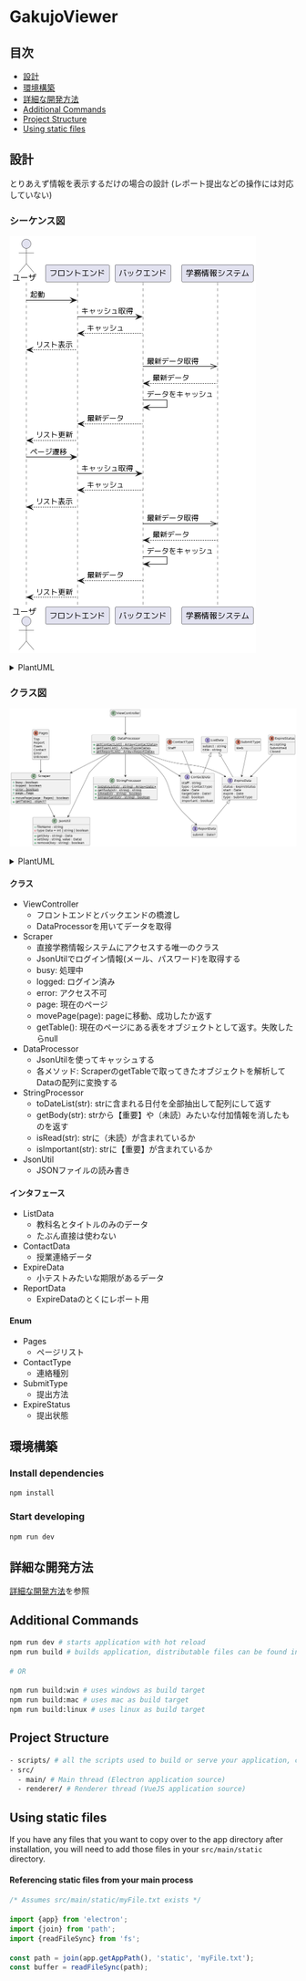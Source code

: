 # GakujoViewer

## 目次

- [設計](#設計)
- [環境構築](#環境構築)
- [詳細な開発方法](#詳細な開発方法)
- [Additional Commands](#additional-commands)
- [Project Structure](#project-structure)
- [Using static files](#using-static-files)

## 設計

とりあえず情報を表示するだけの場合の設計
(レポート提出などの操作には対応していない)

### シーケンス図

![シーケンス図](images/sequence.png)

<details>
    <summary>PlantUML</summary>

    actor "ユーザ" as user
    participant "フロントエンド" as front
    participant "バックエンド" as back
    participant "学務情報システム" as gakujo

    user -> front : 起動
    front -> back : キャッシュ取得
    front <-- back : キャッシュ
    user <-- front : リスト表示
    back ->> gakujo : 最新データ取得
    back <-- gakujo : 最新データ
    back -> back : データをキャッシュ
    front <-- back : 最新データ
    user <-- front : リスト更新
    user -> front : ページ遷移
    front -> back : キャッシュ取得
    front <-- back : キャッシュ
    user <-- front : リスト表示
    back ->> gakujo : 最新データ取得
    back <-- gakujo : 最新データ
    back -> back : データをキャッシュ
    front <-- back : 最新データ
    user <-- front : リスト更新
</details>

### クラス図

![クラス図](images/class.png)

<details>
    <summary>PlantUML</summary>

    hide empty fields
    hide empty methods

    class ViewController {
    }

    class Scraper {
        {static} +busy : boolean
        {static} +logged : boolean
        {static} +error : boolean
        {static} +page : Page
        {static} +movePage(page : Pages) : boolean
        {static} +getTable() : object?
    }

    class DataProcessor {
        {static} +getContactList() : Array<ContactData>
        {static} +getExamList() : Array<ExpireData>
        {static} +getReportList() : Array<ReportData>
    }

    class StringProcessor {
        {static} +toDateList(str : string) : Array<Date>
        {static} +getBody(str : string) : string
        {static} +isRead(str : string) : boolean
        {static} +isImportant(str : string) : boolean
    }

    class JsonUtil {
        +fileName : string
        -type Data = int | string | boolean
        +get(key : string) : Data
        +set(key : string, value : Data)
        +remove(key : string) : boolean
    }

    interface ListData {
        subject : string
        title : string
    }

    interface ContactData extends ListData {
        staff : string
        type : ContactType
        date : Date
        targetDate : Date?
        read : boolean
        important : boolean
    }

    interface ExpireData extends ListData {
        status : ExpireStatus
        start : Date
        expire : Date
        type : SubmitType
    }

    interface ReportData extends ExpireData {
        submit : Date?
    }

    enum Pages {
        Top
        Report
        Exam
        Contact
        Error
        Unknown
    }

    enum ContactType {
        Staff
    }

    enum SubmitType {
        Web
    }

    enum ExpireStatus {
        Accepting
        Submitted
        Closed
    }

    ViewController --> DataProcessor
    DataProcessor --> Scraper
    DataProcessor --> ContactData
    DataProcessor --> ExpireData
    DataProcessor --> ReportData
    DataProcessor --> StringProcessor
    DataProcessor --> JsonUtil
    Scraper --> JsonUtil
    ContactType --> ContactData
    SubmitType --> ExpireData
    Pages --> Scraper
    ExpireStatus --> ExpireData
</details>

#### クラス

- ViewController
  - フロントエンドとバックエンドの橋渡し
  - DataProcessorを用いてデータを取得
- Scraper
  - 直接学務情報システムにアクセスする唯一のクラス
  - JsonUtilでログイン情報(メール、パスワード)を取得する
  - busy: 処理中
  - logged: ログイン済み
  - error: アクセス不可
  - page: 現在のページ
  - movePage(page): pageに移動、成功したか返す
  - getTable(): 現在のページにある表をオブジェクトとして返す。失敗したらnull
- DataProcessor
  - JsonUtilを使ってキャッシュする
  - 各メソッド: ScraperのgetTableで取ってきたオブジェクトを解析してDataの配列に変換する
- StringProcessor
  - toDateList(str): strに含まれる日付を全部抽出して配列にして返す
  - getBody(str): strから【重要】や（未読）みたいな付加情報を消したものを返す
  - isRead(str): strに（未読）が含まれているか
  - isImportant(str): strに【重要】が含まれているか
- JsonUtil
  - JSONファイルの読み書き

#### インタフェース

- ListData
  - 教科名とタイトルのみのデータ
  - たぶん直接は使わない
- ContactData
  - 授業連絡データ
- ExpireData
  - 小テストみたいな期限があるデータ
- ReportData
  - ExpireDataのとくにレポート用

#### Enum

- Pages
  - ページリスト
- ContactType
  - 連絡種別
- SubmitType
  - 提出方法
- ExpireStatus
  - 提出状態

## 環境構築

### Install dependencies

```bash
npm install
```

### Start developing

```bash
npm run dev
```

## 詳細な開発方法

[詳細な開発方法](docs/developing.md)を参照

## Additional Commands

```bash
npm run dev # starts application with hot reload
npm run build # builds application, distributable files can be found in "dist" folder

# OR

npm run build:win # uses windows as build target
npm run build:mac # uses mac as build target
npm run build:linux # uses linux as build target
```

## Project Structure

```bash
- scripts/ # all the scripts used to build or serve your application, change as you like.
- src/
  - main/ # Main thread (Electron application source)
  - renderer/ # Renderer thread (VueJS application source)
```

## Using static files

If you have any files that you want to copy over to the app directory after installation, you will need to add those files in your `src/main/static` directory.

#### Referencing static files from your main process

```ts
/* Assumes src/main/static/myFile.txt exists */

import {app} from 'electron';
import {join} from 'path';
import {readFileSync} from 'fs';

const path = join(app.getAppPath(), 'static', 'myFile.txt');
const buffer = readFileSync(path);
```

